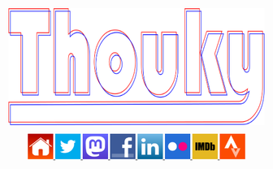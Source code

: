 <div align="center">
  <a href="https://www.thouky.co.uk">
    <img src="https://raw.githubusercontent.com/thoukydides/thoukydides/master/images/thouky.svg" width="600px" height="230px">
  </a>
</div>
<p>
<p>
<div align="center">
  <a href="https://www.thouky.co.uk">
    <img src="https://raw.githubusercontent.com/thoukydides/thoukydides/master/images/icon-contact-home.svg" width="50px" height="50px">
  </a>
  <a href="https://twitter.com/thouky">
    <img src="https://raw.githubusercontent.com/thoukydides/thoukydides/master/images/icon-contact-twitter.svg" width="50px" height="50px">
  </a>
  <a href="https://mastodon.social/@thouky">
    <img src="https://raw.githubusercontent.com/thoukydides/thoukydides/master/images/icon-contact-mastodon.svg" width="50px" height="50px">
  </a>
  <a href="http://www.facebook.com/thouky">
    <img src="https://raw.githubusercontent.com/thoukydides/thoukydides/master/images/icon-contact-facebook.svg" width="50px" height="50px">
  </a>
  <!-- 
  <a href="https://plus.google.com/+AlexanderThoukydides?rel=author">
    <img src="https://raw.githubusercontent.com/thoukydides/thoukydides/master/images/icon-contact-googleplus.svg" width="50px" height="50px">
  </a>
  -->
  <a href="http://www.linkedin.com/in/thouky">
    <img src="https://raw.githubusercontent.com/thoukydides/thoukydides/master/images/icon-contact-linkedin.svg" width="50px" height="50px">
  </a>
  <!-- 
  <a href="http://www.youtube.com/user/thouky1">
    <img src="https://raw.githubusercontent.com/thoukydides/thoukydides/master/images/icon-contact-youtube.svg" width="50px" height="50px">
  </a>
  -->
  <a href="http://www.flickr.com/photos/thouky/">
    <img src="https://raw.githubusercontent.com/thoukydides/thoukydides/master/images/icon-contact-flickr.svg" width="50px" height="50px">
  </a>
  <a href="http://www.imdb.com/name/nm8267628/">
    <img src="https://raw.githubusercontent.com/thoukydides/thoukydides/master/images/icon-contact-imdb.svg" width="50px" height="50px">
  </a>
  <!-- 
  <a href="https://github.com/thoukydides">
    <img src="https://raw.githubusercontent.com/thoukydides/thoukydides/master/images/icon-contact-github.svg" width="50px" height="50px">
  </a>
  -->
  <a href="https://www.strava.com/athletes/thouk">
    <img src="https://raw.githubusercontent.com/thoukydides/thoukydides/master/images/icon-contact-strava.svg" width="50px" height="50px">
  </a>
</div>
